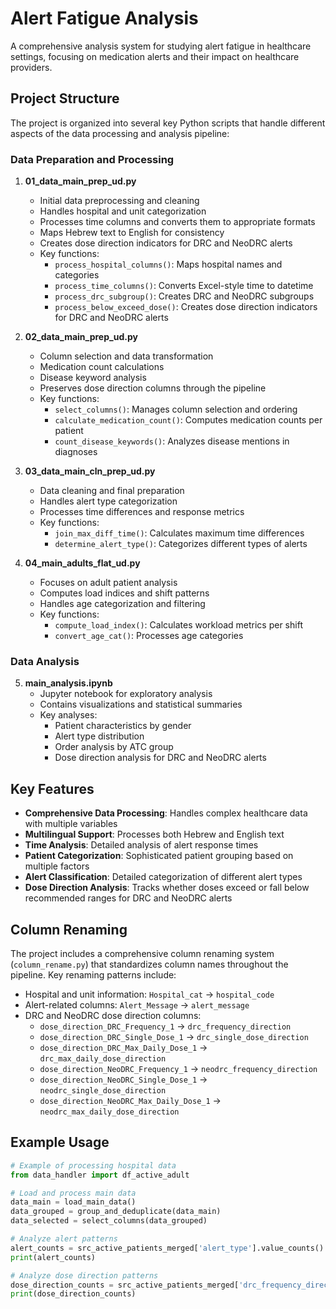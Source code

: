 # Alert Fatigue Analysis

A comprehensive analysis system for studying alert fatigue in healthcare settings, focusing on medication alerts and their impact on healthcare providers.

## Project Structure

The project is organized into several key Python scripts that handle different aspects of the data processing and analysis pipeline:

### Data Preparation and Processing

1. **01_data_main_prep_ud.py**
   - Initial data preprocessing and cleaning
   - Handles hospital and unit categorization
   - Processes time columns and converts them to appropriate formats
   - Maps Hebrew text to English for consistency
   - Creates dose direction indicators for DRC and NeoDRC alerts
   - Key functions:
     - `process_hospital_columns()`: Maps hospital names and categories
     - `process_time_columns()`: Converts Excel-style time to datetime
     - `process_drc_subgroup()`: Creates DRC and NeoDRC subgroups
     - `process_below_exceed_dose()`: Creates dose direction indicators for DRC and NeoDRC alerts

2. **02_data_main_prep_ud.py**
   - Column selection and data transformation
   - Medication count calculations
   - Disease keyword analysis
   - Preserves dose direction columns through the pipeline
   - Key functions:
     - `select_columns()`: Manages column selection and ordering
     - `calculate_medication_count()`: Computes medication counts per patient
     - `count_disease_keywords()`: Analyzes disease mentions in diagnoses

3. **03_data_main_cln_prep_ud.py**
   - Data cleaning and final preparation
   - Handles alert type categorization
   - Processes time differences and response metrics
   - Key functions:
     - `join_max_diff_time()`: Calculates maximum time differences
     - `determine_alert_type()`: Categorizes different types of alerts

4. **04_main_adults_flat_ud.py**
   - Focuses on adult patient analysis
   - Computes load indices and shift patterns
   - Handles age categorization and filtering
   - Key functions:
     - `compute_load_index()`: Calculates workload metrics per shift
     - `convert_age_cat()`: Processes age categories

### Data Analysis

5. **main_analysis.ipynb**
   - Jupyter notebook for exploratory analysis
   - Contains visualizations and statistical summaries
   - Key analyses:
     - Patient characteristics by gender
     - Alert type distribution
     - Order analysis by ATC group
     - Dose direction analysis for DRC and NeoDRC alerts

## Key Features

- **Comprehensive Data Processing**: Handles complex healthcare data with multiple variables
- **Multilingual Support**: Processes both Hebrew and English text
- **Time Analysis**: Detailed analysis of alert response times
- **Patient Categorization**: Sophisticated patient grouping based on multiple factors
- **Alert Classification**: Detailed categorization of different alert types
- **Dose Direction Analysis**: Tracks whether doses exceed or fall below recommended ranges for DRC and NeoDRC alerts

## Column Renaming

The project includes a comprehensive column renaming system (`column_rename.py`) that standardizes column names throughout the pipeline. Key renaming patterns include:

- Hospital and unit information: `Hospital_cat` → `hospital_code`
- Alert-related columns: `Alert_Message` → `alert_message`
- DRC and NeoDRC dose direction columns:
  - `dose_direction_DRC_Frequency_1` → `drc_frequency_direction`
  - `dose_direction_DRC_Single_Dose_1` → `drc_single_dose_direction`
  - `dose_direction_DRC_Max_Daily_Dose_1` → `drc_max_daily_dose_direction`
  - `dose_direction_NeoDRC_Frequency_1` → `neodrc_frequency_direction`
  - `dose_direction_NeoDRC_Single_Dose_1` → `neodrc_single_dose_direction`
  - `dose_direction_NeoDRC_Max_Daily_Dose_1` → `neodrc_max_daily_dose_direction`

## Example Usage

```python
# Example of processing hospital data
from data_handler import df_active_adult

# Load and process main data
data_main = load_main_data()
data_grouped = group_and_deduplicate(data_main)
data_selected = select_columns(data_grouped)

# Analyze alert patterns
alert_counts = src_active_patients_merged['alert_type'].value_counts()
print(alert_counts)

# Analyze dose direction patterns
dose_direction_counts = src_active_patients_merged['drc_frequency_direction'].value_counts()
print(dose_direction_counts)
```